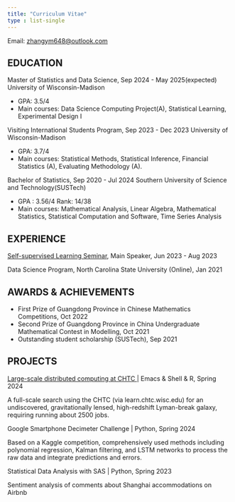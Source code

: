 ```yaml
---
title: "Curriculum Vitae"
type : list-single
---
```


Email: zhangym648@outlook.com

## EDUCATION

Master of Statistics and Data Science, Sep 2024 - May 2025(expected)
University of Wisconsin-Madison
- GPA: 3.5/4
- Main courses: Data Science Computing Project(A), Statistical Learning, Experimental Design I

Visiting International Students Program, Sep 2023 - Dec 2023
University of Wisconsin-Madison
- GPA: 3.7/4
- Main courses: Statistical Methods, Statistical Inference, Financial Statistics (A), Evaluating Methodology (A).

Bachelor of Statistics, Sep 2020 - Jul 2024
Southern University of Science and Technology(SUSTech)
- GPA : 3.56/4 Rank: 14/38
- Main courses: Mathematical Analysis, Linear Algebra, Mathematical Statistics, Statistical Computation and
Software, Time Series Analysis

## EXPERIENCE
[Self-supervised Learning Seminar](https://niusj03.github.io/23summer/), Main Speaker, Jun 2023 - Aug 2023

Data Science Program, North Carolina State University (Online), Jan 2021

## AWARDS & ACHIEVEMENTS
- First Prize of Guangdong Province in Chinese Mathematics Competitions, Oct 2022
- Second Prize of Guangdong Province in China Undergraduate Mathematical Contest in Modelling, Oct 2021
- Outstanding student scholarship (SUSTech), Sep 2021

## PROJECTS

[Large-scale distributed computing at CHTC ](https://pages.cs.wisc.edu/~jgillett/DSCP/4/hw4.pdf) | Emacs & Shell & R, Spring 2024

A full-scale search using the CHTC (via learn.chtc.wisc.edu) for an undiscovered, gravitationally lensed, high-redshift
Lyman-break galaxy, requiring running about 2500 jobs.

Google Smartphone Decimeter Challenge | Python, Spring 2024

Based on a Kaggle competition, comprehensively used methods including polynomial regression, Kalman filtering,
and LSTM networks to process the raw data and integrate predictions and errors.

Statistical Data Analysis with SAS | Python, Spring 2023

Sentiment analysis of comments about Shanghai accommodations on Airbnb